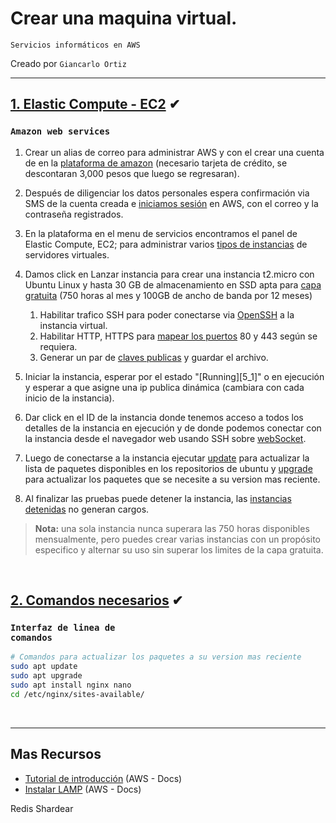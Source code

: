 # Crear una maquina virtual.   
<p><code>Servicios informáticos en AWS</code></p>
<p>Creado por <code>Giancarlo Ortiz</code>

<br>

---
## [1. Elastic Compute - EC2](#)  ✔
### <code>Amazon web services</code>

1. Crear un alias de correo para administrar AWS y con el crear una cuenta de en la [plataforma de amazon][1] (necesario tarjeta de crédito, se descontaran 3,000 pesos que luego se regresaran).
1. Después de diligenciar los datos personales espera confirmación via SMS de la cuenta creada e [iniciamos sesión][2] en AWS, con el correo y la contraseña registrados.
1. En la plataforma en el menu de servicios encontramos el panel de Elastic Compute, EC2;  para administrar varios [tipos de instancias][3] de servidores virtuales.
1. Damos click en Lanzar instancia para crear una instancia t2.micro con Ubuntu Linux y hasta 30 GB de almacenamiento en SSD apta para [capa gratuita][4] (750 horas al mes y 100GB de ancho de banda por 12 meses)
    1. Habilitar trafico SSH para poder conectarse via [OpenSSH][41] a la instancia virtual.
    1. Habilitar HTTP, HTTPS para [mapear los puertos][42] 80 y 443 según se requiera.
    1. Generar un par de [claves publicas][43] y guardar el archivo.

1. Iniciar la instancia, esperar por el estado "[Running][5_1]" o en ejecución y esperar a que asigne una ip publica dinámica (cambiara con cada inicio de la instancia).
1. Dar click en el ID de la instancia donde tenemos acceso a todos los detalles de la instancia en ejecución y de donde podemos conectar con la instancia desde el navegador web usando SSH sobre [webSocket][6].
1. Luego de conectarse a la instancia ejecutar [update][7] para actualizar la lista de paquetes disponibles en los repositorios de ubuntu y [upgrade][7] para actualizar los paquetes que se necesite a su version mas reciente.
1. Al finalizar las pruebas puede detener la instancia, las [instancias detenidas][8] no generan cargos.

>__Nota:__ una sola instancia nunca superara las 750 horas disponibles mensualmente, pero puedes crear varias instancias con un propósito especifico y alternar su uso sin superar los limites de la capa gratuita. 

<br>

## [2. Comandos necesarios](#)  ✔
### <code>Interfaz de linea de comandos</code>

```bash
# Comandos para actualizar los paquetes a su version mas reciente 
sudo apt update
sudo apt upgrade
sudo apt install nginx nano
cd /etc/nginx/sites-available/
```

[1]:https://portal.aws.amazon.com/gp/aws/developer/registration/index.html?pg=ec2price&cta=herobtn
[2]:https://console.aws.amazon.com/console/home?nc2=h_ct&src=header-signin
[3]:https://aws.amazon.com/es/ec2/pricing/on-demand/
[4]:https://aws.amazon.com/es/free/free-tier/?p=ft&z=subnav&loc=1&refid=ft_card
[41]:https://es.wikipedia.org/wiki/OpenSSH
[42]:https://es.wikipedia.org/wiki/Redirecci%C3%B3n_de_puertos
[43]:https://es.wikipedia.org/wiki/Criptograf%C3%ADa_asim%C3%A9trica
[5]:https://docs.aws.amazon.com/es_es/AWSEC2/latest/UserGuide/ec2-instance-lifecycle.html
[6]:https://es.wikipedia.org/wiki/WebSocket
[7]:https://manpages.ubuntu.com/manpages/xenial/man8/apt.8.html
[8]:https://docs.aws.amazon.com/es_es/AWSEC2/latest/UserGuide/Stop_Start.html


<br>

---
## Mas Recursos
- [Tutorial de introducción](https://docs.aws.amazon.com/es_es/AWSEC2/latest/UserGuide/EC2_GetStarted.html) (AWS - Docs)
- [Instalar LAMP](https://docs.aws.amazon.com/es_es/AWSEC2/latest/UserGuide/tuts-lamp.html) (AWS - Docs)



Redis 
Shardear